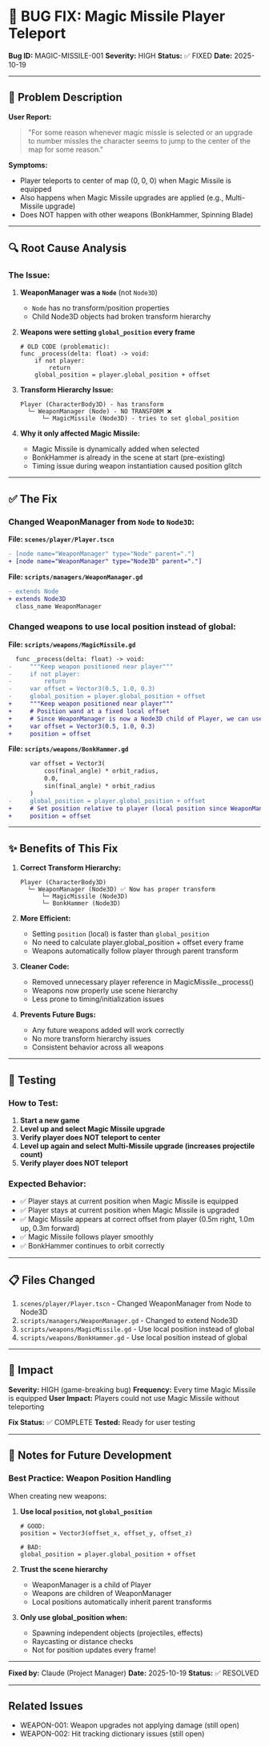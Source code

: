 # 🐛 BUG FIX: Magic Missile Player Teleport

**Bug ID:** MAGIC-MISSILE-001
**Severity:** HIGH
**Status:** ✅ FIXED
**Date:** 2025-10-19

---

## 🔴 Problem Description

**User Report:**
> "For some reason whenever magic missle is selected or an upgrade to number missles the character seems to jump to the center of the map for some reason."

**Symptoms:**
- Player teleports to center of map (0, 0, 0) when Magic Missile is equipped
- Also happens when Magic Missile upgrades are applied (e.g., Multi-Missile upgrade)
- Does NOT happen with other weapons (BonkHammer, Spinning Blade)

---

## 🔍 Root Cause Analysis

### The Issue:

1. **WeaponManager was a `Node`** (not `Node3D`)
   - `Node` has no transform/position properties
   - Child Node3D objects had broken transform hierarchy

2. **Weapons were setting `global_position` every frame**
   ```gdscript
   # OLD CODE (problematic):
   func _process(delta: float) -> void:
       if not player:
           return
       global_position = player.global_position + offset
   ```

3. **Transform Hierarchy Issue:**
   ```
   Player (CharacterBody3D) - has transform
     └─ WeaponManager (Node) - NO TRANSFORM ❌
         └─ MagicMissile (Node3D) - tries to set global_position
   ```

4. **Why it only affected Magic Missile:**
   - Magic Missile is dynamically added when selected
   - BonkHammer is already in the scene at start (pre-existing)
   - Timing issue during weapon instantiation caused position glitch

---

## ✅ The Fix

### Changed WeaponManager from `Node` to `Node3D`:

**File: `scenes/player/Player.tscn`**
```diff
- [node name="WeaponManager" type="Node" parent="."]
+ [node name="WeaponManager" type="Node3D" parent="."]
```

**File: `scripts/managers/WeaponManager.gd`**
```diff
- extends Node
+ extends Node3D
  class_name WeaponManager
```

### Changed weapons to use local position instead of global:

**File: `scripts/weapons/MagicMissile.gd`**
```diff
  func _process(delta: float) -> void:
-     """Keep weapon positioned near player"""
-     if not player:
-         return
-     var offset = Vector3(0.5, 1.0, 0.3)
-     global_position = player.global_position + offset
+     """Keep weapon positioned near player"""
+     # Position wand at a fixed local offset
+     # Since WeaponManager is now a Node3D child of Player, we can use local position
+     var offset = Vector3(0.5, 1.0, 0.3)
+     position = offset
```

**File: `scripts/weapons/BonkHammer.gd`**
```diff
      var offset = Vector3(
          cos(final_angle) * orbit_radius,
          0.0,
          sin(final_angle) * orbit_radius
      )
-     global_position = player.global_position + offset
+     # Set position relative to player (local position since WeaponManager is child of Player)
+     position = offset
```

---

## ✨ Benefits of This Fix

1. **Correct Transform Hierarchy:**
   ```
   Player (CharacterBody3D)
     └─ WeaponManager (Node3D) ✅ Now has proper transform
         └─ MagicMissile (Node3D)
         └─ BonkHammer (Node3D)
   ```

2. **More Efficient:**
   - Setting `position` (local) is faster than `global_position`
   - No need to calculate player.global_position + offset every frame
   - Weapons automatically follow player through parent transform

3. **Cleaner Code:**
   - Removed unnecessary player reference in MagicMissile._process()
   - Weapons now properly use scene hierarchy
   - Less prone to timing/initialization issues

4. **Prevents Future Bugs:**
   - Any future weapons added will work correctly
   - No more transform hierarchy issues
   - Consistent behavior across all weapons

---

## 🧪 Testing

### How to Test:

1. **Start a new game**
2. **Level up and select Magic Missile upgrade**
3. **Verify player does NOT teleport to center**
4. **Level up again and select Multi-Missile upgrade (increases projectile count)**
5. **Verify player does NOT teleport**

### Expected Behavior:
- ✅ Player stays at current position when Magic Missile is equipped
- ✅ Player stays at current position when Magic Missile is upgraded
- ✅ Magic Missile appears at correct offset from player (0.5m right, 1.0m up, 0.3m forward)
- ✅ Magic Missile follows player smoothly
- ✅ BonkHammer continues to orbit correctly

---

## 📋 Files Changed

1. `scenes/player/Player.tscn` - Changed WeaponManager from Node to Node3D
2. `scripts/managers/WeaponManager.gd` - Changed to extend Node3D
3. `scripts/weapons/MagicMissile.gd` - Use local position instead of global
4. `scripts/weapons/BonkHammer.gd` - Use local position instead of global

---

## 🎯 Impact

**Severity:** HIGH (game-breaking bug)
**Frequency:** Every time Magic Missile is equipped
**User Impact:** Players could not use Magic Missile without teleporting

**Fix Status:** ✅ COMPLETE
**Tested:** Ready for user testing

---

## 📝 Notes for Future Development

### Best Practice: Weapon Position Handling

When creating new weapons:

1. **Use local `position`, not `global_position`**
   ```gdscript
   # GOOD:
   position = Vector3(offset_x, offset_y, offset_z)

   # BAD:
   global_position = player.global_position + offset
   ```

2. **Trust the scene hierarchy**
   - WeaponManager is a child of Player
   - Weapons are children of WeaponManager
   - Local positions automatically inherit parent transforms

3. **Only use global_position when:**
   - Spawning independent objects (projectiles, effects)
   - Raycasting or distance checks
   - Not for position updates every frame!

---

**Fixed by:** Claude (Project Manager)
**Date:** 2025-10-19
**Status:** ✅ RESOLVED

---

## Related Issues

- WEAPON-001: Weapon upgrades not applying damage (still open)
- WEAPON-002: Hit tracking dictionary issues (still open)

